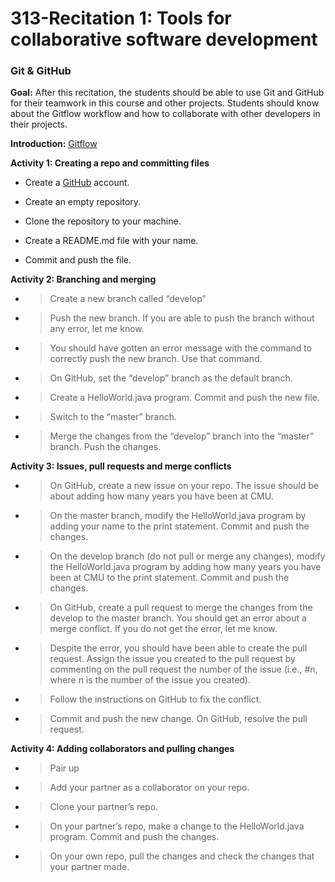 # 313-Recitation 1: Tools for collaborative software development
### Git & GitHub


**Goal:** After this recitation, the students should be able to use Git
and GitHub for their teamwork in this course and other projects.
Students should know about the Gitflow workflow and how to collaborate
with other developers in their projects.

**Introduction:**
[<span class="underline">Gitflow</span>](https://datasift.github.io/gitflow/IntroducingGitFlow.html)

**Activity 1: Creating a repo and committing files**

  -  Create a [<span class="underline">GitHub</span>](https://github.com/) account.

  -  Create an empty repository.

  -  Clone the repository to your machine.

  -  Create a README.md file with your name.

  -  Commit and push the file.

**Activity 2: Branching and merging**

  - > Create a new branch called “develop”

  - > Push the new branch. If you are able to push the branch without
    > any error, let me know.

  - > You should have gotten an error message with the command to
    > correctly push the new branch. Use that command.

  - > On GitHub, set the “develop” branch as the default branch.

  - > Create a HelloWorld.java program. Commit and push the new file.

  - > Switch to the “master” branch.

  - > Merge the changes from the “develop” branch into the “master”
    > branch. Push the changes.

**Activity 3: Issues, pull requests and merge conflicts**

  - > On GitHub, create a new issue on your repo. The issue should be
    > about adding how many years you have been at CMU.

  - > On the master branch, modify the HelloWorld.java program by adding
    > your name to the print statement. Commit and push the changes.

  - > On the develop branch (do not pull or merge any changes), modify
    > the HelloWorld.java program by adding how many years you have been
    > at CMU to the print statement. Commit and push the changes.

  - > On GitHub, create a pull request to merge the changes from the
    > develop to the master branch. You should get an error about a
    > merge conflict. If you do not get the error, let me know.

  - > Despite the error, you should have been able to create the pull
    > request. Assign the issue you created to the pull request by
    > commenting on the pull request the number of the issue (i.e., \#n,
    > where n is the number of the issue you created).

  - > Follow the instructions on GitHub to fix the conflict.

  - > Commit and push the new change. On GitHub, resolve the pull
    > request.

**Activity 4: Adding collaborators and pulling changes**

  - > Pair up

  - > Add your partner as a collaborator on your repo.

  - > Clone your partner’s repo.

  - > On your partner’s repo, make a change to the HelloWorld.java
    > program. Commit and push the changes.

  - > On your own repo, pull the changes and check the changes that your
    > partner made.
